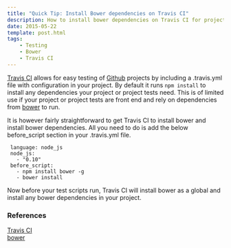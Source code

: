 ```yaml
---
title: "Quick Tip: Install Bower dependencies on Travis CI"
description: How to install bower dependencies on Travis CI for project tests
date: 2015-05-22
template: post.html
tags:
    - Testing
    - Bower
    - Travis CI
---
```


[Travis CI](https://travis-ci.org/) allows for easy testing of [Github](https://github.com/) projects by including a .travis.yml file with configuration in your project. By default it runs `npm install` to install any dependencies your project or project tests need. This is of limited use if your project or project tests are front end and rely on dependencies from [bower](http://bower.io/) to run.

It is however fairly straightforward to get Travis CI to install bower and install bower dependencies.  All you need to do is add the below before_script section in your .travis.yml file.

     language: node_js
     node_js:
       - "0.10"
     before_script:
       - npm install bower -g
       - bower install

Now before your test scripts run, Travis CI will install bower as a global and install any bower dependencies in your project.

### References
[Travis CI](https://travis-ci.org/)  
[bower](http://bower.io/)  
